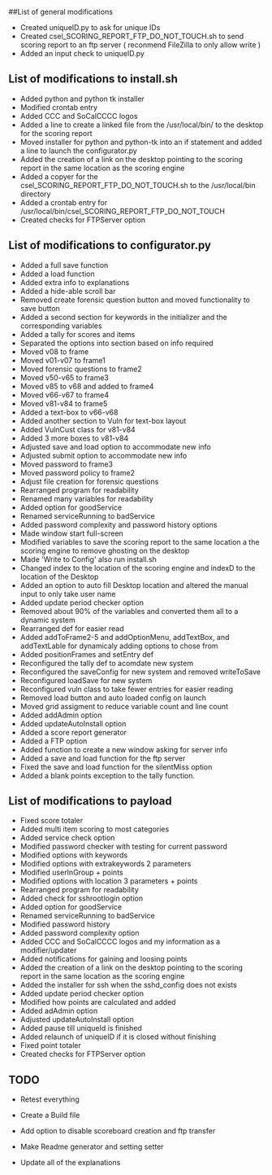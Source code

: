 ##List of general modifications
- Created uniqueID.py to ask for unique IDs
- Created csel_SCORING_REPORT_FTP_DO_NOT_TOUCH.sh to send scoring report to an ftp server ( reconmend FileZilla to only allow write )
- Added an input check to uniqueID.py

## List of modifications to install.sh
- Added python and python tk installer
- Modified crontab entry
- Added CCC and SoCalCCCC logos
- Added a line to create a linked file from the /usr/local/bin/ to the desktop for the scoring report
- Moved installer for python and python-tk into an if statement and added a line to launch the configurator.py
- Added the creation of a link on the desktop pointing to the scoring report in the same location as the scoring engine
- Added a copyer for the csel_SCORING_REPORT_FTP_DO_NOT_TOUCH.sh to the /usr/local/bin directory
- Added a crontab entry for /usr/local/bin/csel_SCORING_REPORT_FTP_DO_NOT_TOUCH
- Created checks for FTPServer option

## List of modifications to configurator.py
- Added a full save function
- Added a load function
- Added extra info to explanations
- Added a hide-able scroll bar
- Removed create forensic question button and moved functionality to save button
- Added a second section for keywords in the initializer and the corresponding variables
- Added a tally for scores and items
- Separated the options into section based on info required
- Moved v08 to frame
- Moved v01-v07 to frame1
- Moved forensic questions to frame2
- Moved v50-v65 to frame3
- Moved v85 to v68 and added to frame4
- Moved v66-v67 to frame4
- Moved v81-v84 to frame5
- Added a text-box to v66-v68
- Added another section to Vuln for text-box layout
- Added VulnCust class for v81-v84
- Added 3 more boxes to v81-v84
- Adjusted save and load option to accommodate new info
- Adjusted submit option to accommodate new info
- Moved password to frame3
- Moved password policy to frame2
- Adjust file creation for forensic questions
- Rearranged program for readability
- Renamed many variables for readability
- Added option for goodService
- Renamed serviceRunning to badService
- Added password complexity and password history options
- Made window start full-screen
- Modified variables to save the scoring report to the same location a the scoring engine to remove ghosting on the desktop
- Made 'Write to Config' also run install.sh
- Changed index to the location of the scoring engine and indexD to the location of the Desktop
- Added an option to auto fill Desktop location and altered the manual input to only take user name
- Added update period checker option
- Removed about 90% of the variables and converted them all to a dynamic system
- Rearranged def for easier read
- Added addToFrame2-5 and addOptionMenu, addTextBox, and addTextLable for dynamicaly adding options to chose from
- Added positionFrames and setEntry def
- Reconfigured the tally def to acomdate new system
- Reconfigured the saveConfig for new system and removed writeToSave
- Reconfigured loadSave for new system
- Reconfigured vuln class to take fewer entries for easier reading
- Removed load button and auto loaded config on launch
- Moved grid assigment to reduce variable count and line count
- Added addAdmin option
- Added updateAutoInstall option
- Added a score report generator
- Added a FTP option
- Added function to create a new window asking for server info
- Added a save and load function for the ftp server
- Fixed the save and load function for the silentMiss option
- Added a blank points exception to the tally function.

## List of modifications to payload
- Fixed score totaler
- Added multi item scoring to most categories
- Added service check option
- Modified password checker with testing for current password
- Modified options with keywords
- Modified options with extrakeywords 2 parameters
- Modified userInGroup + points
- Modified options with location 3 parameters + points
- Rearranged program for readability
- Added check for sshrootlogin option
- Added option for goodService
- Renamed serviceRunning to badService
- Modified password history
- Added password complexity option
- Added CCC and SoCalCCCC logos and my information as a modifier/updater
- Added notifications for gaining and loosing points
- Added the creation of a link on the desktop pointing to the scoring report in the same location as the scoring engine
- Added the installer for ssh when the sshd_config does not exists
- Added update period checker option
- Modified how points are calculated and added
- Added adAdmin option
- Adjusted updateAutoInstall option
- Added pause till uniqueId is finished
- Added relaunch of uniqueID if it is closed without finishing
- Fixed point totaler
- Created checks for FTPServer option

## TODO
- Retest everything
- Create a Build file

- Add option to disable scoreboard creation and ftp transfer
- Make Readme generator and setting setter
- Update all of the explanations
